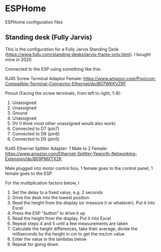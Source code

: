 # ESPHome
ESPHome configuration files

## Standing desk (Fully Jarvis)
This is the configuration for a Fully Jarvis Standing Desk (https://www.fully.com/standing-desks/jarvis-frame-only.html).
I bought mine in 2020

Connected to the ESP using something like this:

RJ45 Screw Terminal Adaptor Female: https://www.amazon.com/Poyiccot-Compatible-Terminal-Connector-Ethernet/dp/B07WKKVZRF

Pinout (Facing the screw terminals, from left to right, 1-8):
1. Unassigned
2. Unassigned
3. Ground
4. Unassigned
5. 5V (I think most other unassigned would also work)
6. Connected to D7 (pin7)
7. Connected to D6 (pin6)
8. Connected to D5 (pin5)

RJ45 Ethernet Splitter Adapter: 1 Male to 2 Female: https://www.amazon.com/Ethernet-Splitter-Yeworth-Networking-Extension/dp/B09PMXTX2K

Male plugged into motor control box, 1 female goes to the control panel, 1 female goes to the ESP

For the multiplication factors below, I
1. Set the delay to a fixed value, e.g. 2 seconds
2. Drive the desk into the lowest position
3. Read the height from the display (or measure it or whatever). Put it into Excel
4. Press the ESP "button" to drive it up
5. Read the height from the display. Put it into Excel
6. Repeat steps 4 and 5 until a few measurements are taken
7. Calculate the height differences, take their average, divide the milliseconds by the height in cm to get the ms/cm value
8. Enter the value in the lambdas below
9. Repeat for going down
